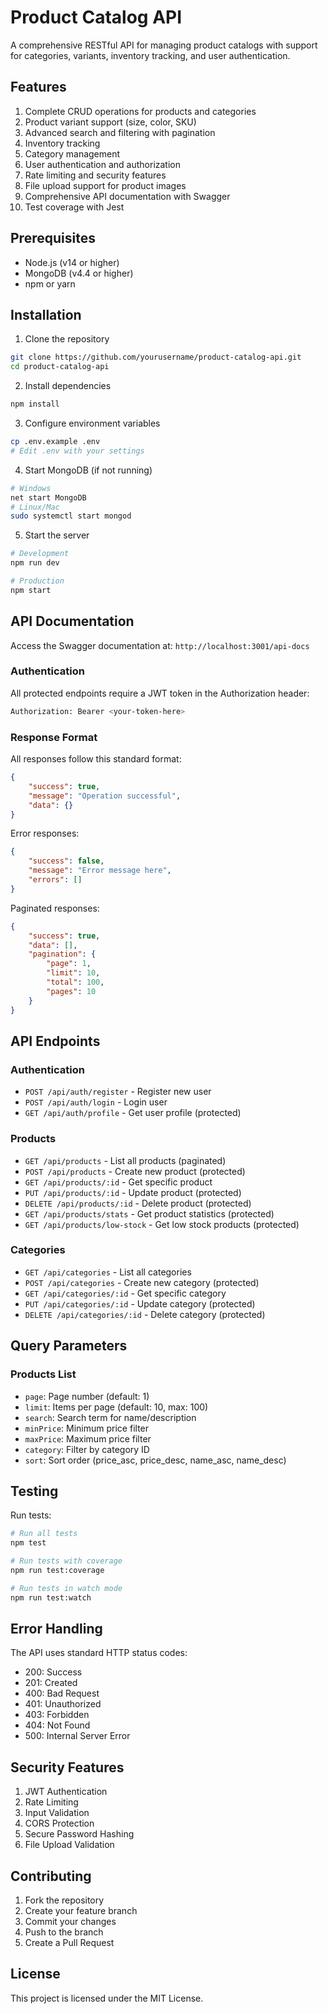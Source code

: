# Product Catalog API

A comprehensive RESTful API for managing product catalogs with support for categories, variants, inventory tracking, and user authentication.

## Features

1. Complete CRUD operations for products and categories
2. Product variant support (size, color, SKU)
3. Advanced search and filtering with pagination
4. Inventory tracking
5. Category management
6. User authentication and authorization
7. Rate limiting and security features
8. File upload support for product images
9. Comprehensive API documentation with Swagger
10. Test coverage with Jest

## Prerequisites

- Node.js (v14 or higher)
- MongoDB (v4.4 or higher)
- npm or yarn

## Installation

1. Clone the repository

```bash
git clone https://github.com/yourusername/product-catalog-api.git
cd product-catalog-api
```

2. Install dependencies

```bash
npm install
```

3. Configure environment variables

```bash
cp .env.example .env
# Edit .env with your settings
```

4. Start MongoDB (if not running)

```bash
# Windows
net start MongoDB
# Linux/Mac
sudo systemctl start mongod
```

5. Start the server

```bash
# Development
npm run dev

# Production
npm start
```

## API Documentation

Access the Swagger documentation at: `http://localhost:3001/api-docs`

### Authentication

All protected endpoints require a JWT token in the Authorization header:

```bash
Authorization: Bearer <your-token-here>
```

### Response Format

All responses follow this standard format:

```json
{
    "success": true,
    "message": "Operation successful",
    "data": {}
}
```

Error responses:

```json
{
    "success": false,
    "message": "Error message here",
    "errors": []
}
```

Paginated responses:

```json
{
    "success": true,
    "data": [],
    "pagination": {
        "page": 1,
        "limit": 10,
        "total": 100,
        "pages": 10
    }
}
```

## API Endpoints

### Authentication

- `POST /api/auth/register` - Register new user
- `POST /api/auth/login` - Login user
- `GET /api/auth/profile` - Get user profile (protected)

### Products

- `GET /api/products` - List all products (paginated)
- `POST /api/products` - Create new product (protected)
- `GET /api/products/:id` - Get specific product
- `PUT /api/products/:id` - Update product (protected)
- `DELETE /api/products/:id` - Delete product (protected)
- `GET /api/products/stats` - Get product statistics (protected)
- `GET /api/products/low-stock` - Get low stock products (protected)

### Categories

- `GET /api/categories` - List all categories
- `POST /api/categories` - Create new category (protected)
- `GET /api/categories/:id` - Get specific category
- `PUT /api/categories/:id` - Update category (protected)
- `DELETE /api/categories/:id` - Delete category (protected)

## Query Parameters

### Products List

- `page`: Page number (default: 1)
- `limit`: Items per page (default: 10, max: 100)
- `search`: Search term for name/description
- `minPrice`: Minimum price filter
- `maxPrice`: Maximum price filter
- `category`: Filter by category ID
- `sort`: Sort order (price_asc, price_desc, name_asc, name_desc)

## Testing

Run tests:

```bash
# Run all tests
npm test

# Run tests with coverage
npm run test:coverage

# Run tests in watch mode
npm run test:watch
```

## Error Handling

The API uses standard HTTP status codes:

- 200: Success
- 201: Created
- 400: Bad Request
- 401: Unauthorized
- 403: Forbidden
- 404: Not Found
- 500: Internal Server Error

## Security Features

1. JWT Authentication
2. Rate Limiting
3. Input Validation
4. CORS Protection
5. Secure Password Hashing
6. File Upload Validation

## Contributing

1. Fork the repository
2. Create your feature branch
3. Commit your changes
4. Push to the branch
5. Create a Pull Request

## License

This project is licensed under the MIT License.
